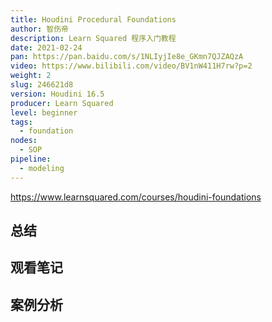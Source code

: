 ```yaml
---
title: Houdini Procedural Foundations
author: 智伤帝
description: Learn Squared 程序入门教程
date: 2021-02-24
pan: https://pan.baidu.com/s/1NLIyjIe8e_GKmn7QJZAQzA
video: https://www.bilibili.com/video/BV1nW411H7rw?p=2
weight: 2
slug: 246621d8
version: Houdini 16.5
producer: Learn Squared
level: beginner
tags: 
  - foundation
nodes:
  - SOP
pipeline:
  - modeling
---
```


https://www.learnsquared.com/courses/houdini-foundations

## 总结

## 观看笔记

## 案例分析



